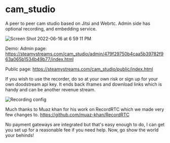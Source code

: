 # cam_studio
A peer to peer cam studio based on Jitsi and Webrtc. Admin side has optional recording, and embedding service.

![Screen Shot 2022-06-16 at 6 59 11 PM](https://user-images.githubusercontent.com/84981758/174207367-5c1a1786-d251-4c89-96b1-899333a4436f.png)

Demo: 
Admin page: https://steamystreams.com/cam_studio/admin/479f29750b4caa5b39782f963a065b1534b49b77/index.html

Public page:
https://steamystreams.com/cam_studio/public/index.html

If you wish to use the recorder, do so at your own risk or sign up for your own doodstream api key. It ends back iframes and download links which is handy and can be another revenue stream.


![Recording config](https://user-images.githubusercontent.com/84981758/174206809-9e98c42b-4602-4476-8f9b-db086fd5df2c.png)

Much thanks to Muaz khan for his work on RecordRTC which we made very few changes to.
https://github.com/muaz-khan/RecordRTC

No payment gateways are integrated but that's easy enough to do, I can get you set up for a reasonable fee if you need help. Now, go show the world your behinds!
